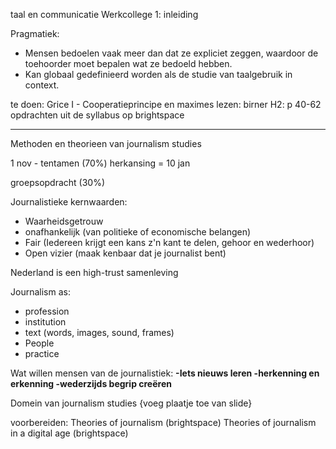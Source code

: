 
taal en communicatie
Werkcollege 1: inleiding


Pragmatiek:
- Mensen bedoelen vaak meer dan dat ze expliciet zeggen, waardoor de toehoorder moet bepalen wat ze bedoeld hebben.
- Kan globaal gedefinieerd worden als de studie van taalgebruik in context.

te doen:
Grice I - Cooperatieprincipe en maximes
lezen: birner H2: p 40-62
opdrachten uit de syllabus op brightspace


----

Methoden en theorieen van journalism studies

1 nov - tentamen (70%)
herkansing = 10 jan

groepsopdracht (30%)

Journalistieke kernwaarden:
- Waarheidsgetrouw
- onafhankelijk (van politieke of economische belangen)
- Fair (Iedereen krijgt een kans z'n kant te delen, gehoor en wederhoor)
- Open vizier (maak kenbaar dat je journalist bent)

Nederland is een high-trust samenleving

Journalism as:
- profession
- institution
- text (words, images, sound, frames)
- People
- practice

Wat willen mensen van de journalistiek:
	**-Iets nieuws leren
	-herkenning en erkenning
	-wederzijds begrip creëren**


Domein van journalism studies
{voeg plaatje toe van slide}

voorbereiden:
Theories of journalism (brightspace)
Theories of journalism in a digital age (brightspace)


 








